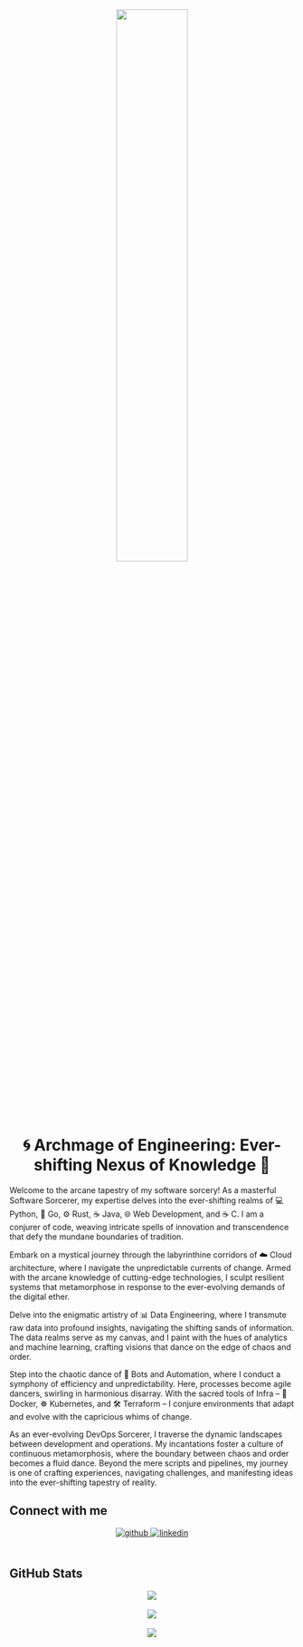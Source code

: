 <div align="center">
  <img src="https://codingcat.codes/wp-content/uploads/2017/08/l1-1.png" align="center" style="width: 50%" />
</div>  

# <div align="center">🌀 Archmage of Engineering: Ever-shifting Nexus of Knowledge 🔮</div>  

<p>Welcome to the arcane tapestry of my software sorcery! As a masterful Software Sorcerer, my expertise delves into the ever-shifting realms of 💻 Python, 🚀 Go, ⚙️ Rust, ☕ Java, 🌐 Web Development, and ☕ C. I am a conjurer of code, weaving intricate spells of innovation and transcendence that defy the mundane boundaries of tradition.</p>

<p>Embark on a mystical journey through the labyrinthine corridors of ☁️ Cloud architecture, where I navigate the unpredictable currents of change. Armed with the arcane knowledge of cutting-edge technologies, I sculpt resilient systems that metamorphose in response to the ever-evolving demands of the digital ether.</p>

<p>Delve into the enigmatic artistry of 📊 Data Engineering, where I transmute raw data into profound insights, navigating the shifting sands of information. The data realms serve as my canvas, and I paint with the hues of analytics and machine learning, crafting visions that dance on the edge of chaos and order.</p>

<p>Step into the chaotic dance of 🤖 Bots and Automation, where I conduct a symphony of efficiency and unpredictability. Here, processes become agile dancers, swirling in harmonious disarray. With the sacred tools of Infra – 🐳 Docker, ☸️ Kubernetes, and 🛠️ Terraform – I conjure environments that adapt and evolve with the capricious whims of change.</p>

<p>As an ever-evolving DevOps Sorcerer, I traverse the dynamic landscapes between development and operations. My incantations foster a culture of continuous metamorphosis, where the boundary between chaos and order becomes a fluid dance. Beyond the mere scripts and pipelines, my journey is one of crafting experiences, navigating challenges, and manifesting ideas into the ever-shifting tapestry of reality.</p>

## Connect with me  
<div align="center">
  <a href="https://github.com/adrianvillanueva997" target="_blank">
    <img src="https://img.shields.io/badge/github-%2324292e.svg?&style=for-the-badge&logo=github&logoColor=white" alt="github" style="margin-bottom: 5px;" />
  </a>
  <a href="https://linkedin.com/in/adrian-villanueva-martinez/" target="_blank">
    <img src="https://img.shields.io/badge/linkedin-%231E77B5.svg?&style=for-the-badge&logo=linkedin&logoColor=white" alt="linkedin" style="margin-bottom: 5px;" />
  </a>  
</div>  

<br/>  

## GitHub Stats 
<div align="center">
  <img src="https://github-readme-stats.vercel.app/api/top-langs/?username=adrianvillanueva997&hide_border=true&layout=compact&langs_count=20&hide=css,html,yacc" align="center" />
</div>  

<br/>  

<div align="center">
  <img src="https://komarev.com/ghpvc/?username=adrianvillanueva997&&style=flat-square" align="center" />
</div>  

<br/>  

<div align="center">
  <a href="https://paypal.me/thexiao77" target="_blank" style="display: inline-block;">
    <img src="https://img.shields.io/badge/Donate-PayPal-blue.svg?style=flat-square" align="center" />
  </a>
</div>  

<br/>  
<br />
